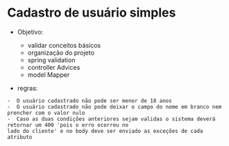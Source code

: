 # Cadastro de usuário simples 


- Objetivo:
  - validar conceitos básicos
  - organização do projeto
  - spring validation
  - controller Advices
  - model Mapper
  
 - regras:
 
 ```
 -  O usuário cadastrado não pode ser menor de 18 anos
 -  O usuário cadastrado não pode deixar o campo do nome em branco nem prencher com o valor nulo
 -  Caso as duas condições anteriores sejam validas o sistema deverá retornar um 400 'pois o erro ocorreu no
 lado do cliente' e no body deve ser enviado as exceções de cada atributo
 ```
